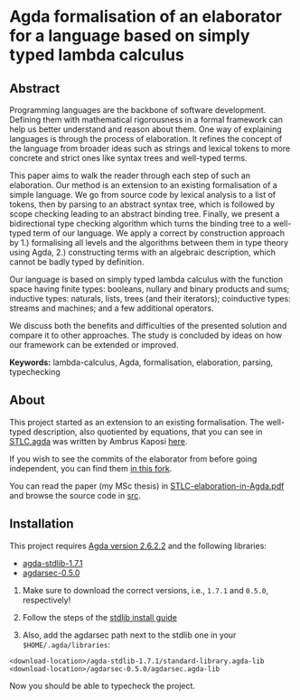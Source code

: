 # Agda formalisation of an elaborator for a language based on simply typed lambda calculus

## Abstract

Programming languages are the backbone of software development. Defining them with mathematical rigorousness in a formal framework can help us better understand and reason about them. One way of explaining languages is through the process of elaboration. It refines the concept of the language from broader ideas such as strings and lexical tokens to more concrete and strict ones like syntax trees and well-typed terms.

This paper aims to walk the reader through each step of such an elaboration. Our method is an extension to an existing formalisation of a simple language. We go from source code by lexical analysis to a list of tokens, then by parsing to an abstract syntax tree, which is followed by scope checking leading to an abstract binding tree. Finally, we present a bidirectional type checking algorithm which turns the binding tree to a well-typed term of our language. We apply a correct by construction approach by 1.) formalising all levels and the algorithms between them in type theory using Agda, 2.) constructing terms with an algebraic description, which cannot be badly typed by definition.

Our language is based on simply typed lambda calculus with the function space having finite types: booleans, nullary and binary products and sums; inductive types: naturals, lists, trees (and their iterators); coinductive types: streams and machines; and a few additional operators.

We discuss both the benefits and difficulties of the presented solution and compare it to other approaches. The study is concluded by ideas on how our framework can be extended or improved.

**Keywords:** lambda-calculus, Agda, formalisation, elaboration, parsing, typechecking

## About

This project started as an extension to an existing formalisation. The well-typed description, also quotiented by equations, that you can see in [STLC.agda](src/STLC.agda) was written by Ambrus Kaposi [here](https://bitbucket.org/akaposi/typesystems/src/master/).

If you wish to see the commits of the elaborator from before going independent, you can find them [in this fork](https://bitbucket.org/zahoranb/typesystems/commits/).

You can read the paper (my MSc thesis) in [STLC-elaboration-in-Agda.pdf](STLC-elaboration-in-Agda.pdf) and browse the source code in [src](src).

## Installation

This project requires [Agda version 2.6.2.2](https://wiki.portal.chalmers.se/agda/Main/Download) and the following libraries:

* [agda-stdlib-1.7.1](https://github.com/agda/agda-stdlib/releases)
* [agdarsec-0.5.0](https://github.com/gallais/agdarsec/releases)

1. Make sure to download the correct versions, i.e., `1.7.1` and `0.5.0`, respectively!

2. Follow the steps of the [stdlib install guide](https://github.com/agda/agda-stdlib/blob/master/notes/installation-guide.md)

3. Also, add the agdarsec path next to the stdlib one in your `$HOME/.agda/libraries`:
```
<download-location>/agda-stdlib-1.7.1/standard-library.agda-lib
<download-location>/agdarsec-0.5.0/agdarsec.agda-lib
```

Now you should be able to typecheck the project.

